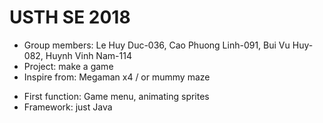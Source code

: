 # USTH SE 2018 
- Group members: Le Huy Duc-036, Cao Phuong Linh-091, Bui Vu Huy-082, Huynh Vinh Nam-114
- Project: make a game
- Inspire from: Megaman x4 / or mummy maze
+ First function: Game menu, animating sprites
+ Framework: just Java
